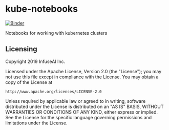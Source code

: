 kube-notebooks
==============

[![Binder](https://beta.mybinder.org/badge.svg)](https://beta.mybinder.org/v2/gh/InfuseAI/kube-notebooks/master?filepath=index.ipynb)

Notebooks for working with kubernetes clusters

## Licensing

Copyright 2019 InfuseAI Inc.

Licensed under the Apache License, Version 2.0 (the "License");
you may not use this file except in compliance with the License.
You may obtain a copy of the License at

    http://www.apache.org/licenses/LICENSE-2.0

Unless required by applicable law or agreed to in writing, software
distributed under the License is distributed on an "AS IS" BASIS,
WITHOUT WARRANTIES OR CONDITIONS OF ANY KIND, either express or implied.
See the License for the specific language governing permissions and
limitations under the License.

